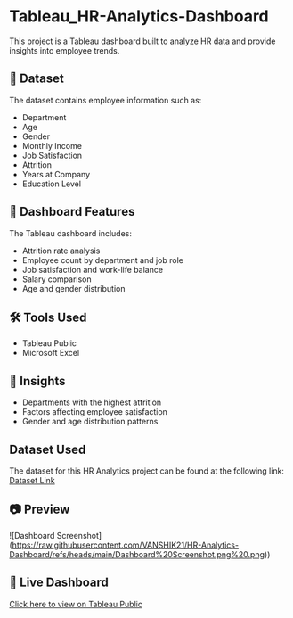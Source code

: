 # Tableau_HR-Analytics-Dashboard
This project is a Tableau dashboard built to analyze HR data and provide insights into employee trends.

## 📁 Dataset
The dataset contains employee information such as:
- Department
- Age
- Gender
- Monthly Income
- Job Satisfaction
- Attrition
- Years at Company
- Education Level

## 🎯 Dashboard Features
The Tableau dashboard includes:
- Attrition rate analysis
- Employee count by department and job role
- Job satisfaction and work-life balance
- Salary comparison
- Age and gender distribution

## 🛠️ Tools Used
- Tableau Public
- Microsoft Excel

## 📌 Insights
- Departments with the highest attrition
- Factors affecting employee satisfaction
- Gender and age distribution patterns

## Dataset Used

The dataset for this HR Analytics project can be found at the following link:
[Dataset Link](https://docs.google.com/spreadsheets/d/1SD0i1YmT6wdi28rGpjtCX1O7DeHYh4pb/edit?usp=sharing&ouid=115158991998060265236&rtpof=true&sd=true)
## 📷 Preview
![Dashboard Screenshot] (https://raw.githubusercontent.com/VANSHIK21/HR-Analytics-Dashboard/refs/heads/main/Dashboard%20Screenshot.png%20.png))

## 🔗 Live Dashboard
[Click here to view on Tableau Public](https://public.tableau.com/app/profile/vanshika.sagar/viz/HRAnalyticsDashboard_17447999397290/HRANALYTICSDASHBOARD?publish=yes)
